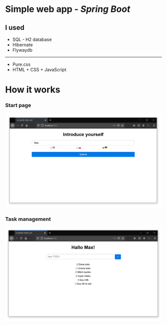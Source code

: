 # Simple web app - ***Spring Boot***
## I used
* SQL - H2 database
* Hibernate
* Flywaydb


----
* Pure.css
* HTML + CSS + JavaScript


# How it works
### Start page
<p align="center">
  <img src="./img/1.PNG" />
</p>

### Task management
<p align="center">
  <img src="./img/2.PNG" />
</p>
